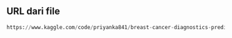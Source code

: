 ## URL dari file

```python
https://www.kaggle.com/code/priyanka841/breast-cancer-diagnostics-prediction
```
